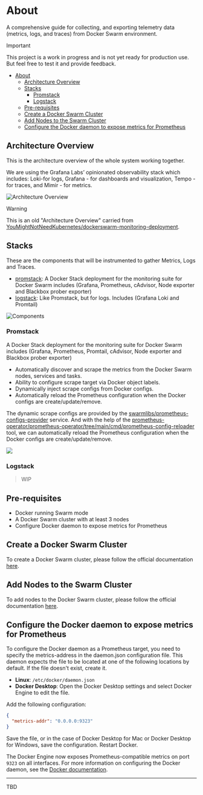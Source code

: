 # About
A comprehensive guide for collecting, and exporting telemetry data (metrics, logs, and traces) from Docker Swarm environment.

> [!IMPORTANT]
> This project is a work in progress and is not yet ready for production use.
> But feel free to test it and provide feedback.

- [About](#about)
  - [Architecture Overview](#architecture-overview)
  - [Stacks](#stacks)
    - [Promstack](#promstack)
    - [Logstack](#logstack)
  - [Pre-requisites](#pre-requisites)
  - [Create a Docker Swarm Cluster](#create-a-docker-swarm-cluster)
  - [Add Nodes to the Swarm Cluster](#add-nodes-to-the-swarm-cluster)
  - [Configure the Docker daemon to expose metrics for Prometheus](#configure-the-docker-daemon-to-expose-metrics-for-prometheus)

## Architecture Overview
This is the architecture overview of the whole system working together.

We are using the Grafana Labs’ opinionated observability stack which includes: Loki-for logs, Grafana - for dashboards and visualization, Tempo - for traces, and Mimir - for metrics.

<picture>
  <source media="(prefers-color-scheme: dark)" srcset="https://github.com/YouMightNotNeedKubernetes/dockerswarm-monitoring-for-scale-guide/assets/4363857/859a1172-db2a-4865-9f0c-ff596aff05c5">
  <source media="(prefers-color-scheme: light)" srcset="https://github.com/YouMightNotNeedKubernetes/dockerswarm-monitoring-for-scale-guide/assets/4363857/41fb45ba-6a3c-4ab5-b549-37dbad9f8e44">
  <img alt="Architecture Overview" src="https://github.com/YouMightNotNeedKubernetes/dockerswarm-monitoring-for-scale-guide/assets/4363857/41fb45ba-6a3c-4ab5-b549-37dbad9f8e44">
</picture>

> [!WARNING]
> This is an old "Architecture Overview" carried from [YouMightNotNeedKubernetes/dockerswarm-monitoring-deployment](https://github.com/YouMightNotNeedKubernetes/dockerswarm-monitoring-deployment).

## Stacks

These are the components that will be instrumented to gather Metrics, Logs and Traces.

- [promstack](https://github.com/swarmlibs/promstack): A Docker Stack deployment for the monitoring suite for Docker Swarm includes (Grafana, Prometheus, cAdvisor, Node exporter and Blackbox prober exporter)
- [logstack](https://github.com/swarmlibs/logstack): Like Promstack, but for logs. Includes (Grafana Loki and Promtail)

<picture>
  <source media="(prefers-color-scheme: dark)" srcset="https://github.com/YouMightNotNeedKubernetes/dockerswarm-monitoring-guide/assets/4363857/688c366c-17d1-4174-bffe-37c8251d0def">
  <source media="(prefers-color-scheme: light)" srcset="https://github.com/YouMightNotNeedKubernetes/dockerswarm-monitoring-guide/assets/4363857/cd461ec4-4a33-42d9-818a-c390266d67f4">
  <img alt="Components" src="https://github.com/YouMightNotNeedKubernetes/dockerswarm-monitoring-guide/assets/4363857/cd461ec4-4a33-42d9-818a-c390266d67f4">
</picture>

### Promstack

A Docker Stack deployment for the monitoring suite for Docker Swarm includes (Grafana, Prometheus, Promtail, cAdvisor, Node exporter and Blackbox prober exporter)

- Automatically discover and scrape the metrics from the Docker Swarm nodes, services and tasks.
- Ability to configure scrape target via Docker object labels.
- Dynamically inject scrape configs from Docker configs.
- Automatically reload the Prometheus configuration when the Docker configs are create/update/remove.

The dynamic scrape configs are provided by the [swarmlibs/prometheus-configs-provider](https://github.com/swarmlibs/prometheus-configs-provider) service. And with the help of the [prometheus-operator/prometheus-operator/tree/main/cmd/prometheus-config-reloader](https://github.com/prometheus-operator/prometheus-operator/tree/main/cmd/prometheus-config-reloader) tool, we can automatically reload the Prometheus configuration when the Docker configs are create/update/remove.

<picture>
  <source media="(prefers-color-scheme: dark)" srcset="https://github.com/swarmlibs/prometheus/assets/4363857/de6989e9-4a01-4a51-929a-677093c4a07f">
  <source media="(prefers-color-scheme: light)" srcset="https://github.com/swarmlibs/prometheus/assets/4363857/935760e1-7493-40d0-acd7-8abae1b7ced8">
  <img src="https://github.com/swarmlibs/prometheus/assets/4363857/935760e1-7493-40d0-acd7-8abae1b7ced8">
</picture>


### Logstack

> WIP

## Pre-requisites

- Docker running Swarm mode
- A Docker Swarm cluster with at least 3 nodes
- Configure Docker daemon to expose metrics for Prometheus

## Create a Docker Swarm Cluster

To create a Docker Swarm cluster, please follow the official documentation [here](https://docs.docker.com/engine/swarm/swarm-tutorial/create-swarm/).

## Add Nodes to the Swarm Cluster

To add nodes to the Docker Swarm cluster, please follow the official documentation [here](https://docs.docker.com/engine/swarm/swarm-tutorial/add-nodes/).

## Configure the Docker daemon to expose metrics for Prometheus

To configure the Docker daemon as a Prometheus target, you need to specify the metrics-address in the daemon.json configuration file. This daemon expects the file to be located at one of the following locations by default. If the file doesn't exist, create it.

* **Linux**: `/etc/docker/daemon.json`
* **Docker Desktop**: Open the Docker Desktop settings and select Docker Engine to edit the file.

Add the following configuration:

```json
{
  "metrics-addr": "0.0.0.0:9323"
}
```

Save the file, or in the case of Docker Desktop for Mac or Docker Desktop for Windows, save the configuration. Restart Docker.

The Docker Engine now exposes Prometheus-compatible metrics on port `9323` on all interfaces. For more information on configuring the Docker daemon, see the [Docker documentation](https://docs.docker.com/config/daemon/prometheus/).

---

TBD
